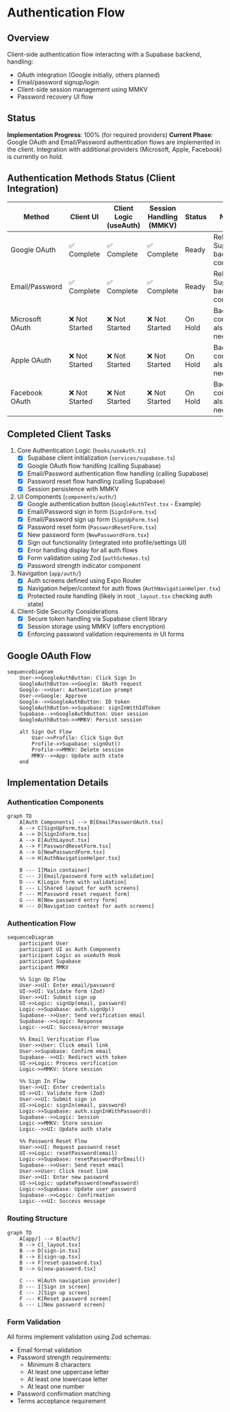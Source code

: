 # Authentication Flow

## Overview
Client-side authentication flow interacting with a Supabase backend, handling:
- OAuth integration (Google initially, others planned)
- Email/password signup/login
- Client-side session management using MMKV
- Password recovery UI flow

## Status
**Implementation Progress**: 100% (for required providers)
**Current Phase**: Google OAuth and Email/Password authentication flows are implemented in the client. Integration with additional providers (Microsoft, Apple, Facebook) is currently on hold.

## Authentication Methods Status (Client Integration)
| Method | Client UI | Client Logic (useAuth) | Session Handling (MMKV) | Status | Notes |
|--------|-----------|------------------------|-------------------------|--------|-------|
| Google OAuth | ✅ Complete | ✅ Complete | ✅ Complete | Ready | Relies on Supabase backend config |
| Email/Password | ✅ Complete | ✅ Complete | ✅ Complete | Ready | Relies on Supabase backend config |
| Microsoft OAuth | ❌ Not Started | ❌ Not Started | ❌ Not Started | On Hold | Backend config also needed |
| Apple OAuth | ❌ Not Started | ❌ Not Started | ❌ Not Started | On Hold | Backend config also needed |
| Facebook OAuth | ❌ Not Started | ❌ Not Started | ❌ Not Started | On Hold | Backend config also needed |

## Completed Client Tasks
1. Core Authentication Logic (`hooks/useAuth.ts`)
   - [x] Supabase client initialization (`services/supabase.ts`)
   - [x] Google OAuth flow handling (calling Supabase)
   - [x] Email/Password authentication flow handling (calling Supabase)
   - [x] Password reset flow handling (calling Supabase)
   - [x] Session persistence with MMKV

2. UI Components (`components/auth/`)
   - [x] Google authentication button (`GoogleAuthTest.tsx` - Example)
   - [x] Email/Password sign in form (`SignInForm.tsx`)
   - [x] Email/Password sign up form (`SignUpForm.tsx`)
   - [x] Password reset form (`PasswordResetForm.tsx`)
   - [x] New password form (`NewPasswordForm.tsx`)
   - [x] Sign out functionality (integrated into profile/settings UI)
   - [x] Error handling display for all auth flows
   - [x] Form validation using Zod (`authSchemas.ts`)
   - [x] Password strength indicator component

3. Navigation (`app/auth/`)
   - [x] Auth screens defined using Expo Router
   - [x] Navigation helper/context for auth flows (`AuthNavigationHelper.tsx`)
   - [x] Protected route handling (likely in root `_layout.tsx` checking auth state)

4. Client-Side Security Considerations
   - [x] Secure token handling via Supabase client library
   - [x] Session storage using MMKV (offers encryption)
   - [x] Enforcing password validation requirements in UI forms

## Google OAuth Flow
```mermaid
sequenceDiagram
    User->>GoogleAuthButton: Click Sign In
    GoogleAuthButton->>Google: OAuth request
    Google-->>User: Authentication prompt
    User->>Google: Approve
    Google-->>GoogleAuthButton: ID token
    GoogleAuthButton->>Supabase: signInWithIdToken
    Supabase-->>GoogleAuthButton: User session
    GoogleAuthButton->>MMKV: Persist session
    
    alt Sign Out Flow
        User->>Profile: Click Sign Out
        Profile->>Supabase: signOut()
        Profile->>MMKV: Delete session
        MMKV-->>App: Update auth state
    end
```

## Implementation Details

### Authentication Components
```mermaid
graph TD
    A[Auth Components] --> B[EmailPasswordAuth.tsx]
    A --> C[SignUpForm.tsx]
    A --> D[SignInForm.tsx]
    A --> E[AuthLayout.tsx]
    A --> F[PasswordResetForm.tsx]
    A --> G[NewPasswordForm.tsx]
    A --> H[AuthNavigationHelper.tsx]
    
    B --- I[Main container]
    C --- J[Email/password form with validation]
    D --- K[Login form with validation]
    E --- L[Shared layout for auth screens]
    F --- M[Password reset request form]
    G --- N[New password entry form]
    H --- O[Navigation context for auth screens]
```

### Authentication Flow
```mermaid
sequenceDiagram
    participant User
    participant UI as Auth Components
    participant Logic as useAuth Hook
    participant Supabase
    participant MMKV
    
    %% Sign Up Flow
    User->>UI: Enter email/password
    UI->>UI: Validate form (Zod)
    User->>UI: Submit sign up
    UI->>Logic: signUp(email, password)
    Logic->>Supabase: auth.signUp()
    Supabase-->>User: Send verification email
    Supabase-->>Logic: Response
    Logic-->>UI: Success/error message
    
    %% Email Verification Flow
    User->>User: Click email link
    User->>Supabase: Confirm email
    Supabase-->>UI: Redirect with token
    UI->>Logic: Process verification
    Logic->>MMKV: Store session
    
    %% Sign In Flow
    User->>UI: Enter credentials
    UI->>UI: Validate form (Zod)
    User->>UI: Submit sign in
    UI->>Logic: signIn(email, password)
    Logic->>Supabase: auth.signInWithPassword()
    Supabase-->>Logic: Session
    Logic->>MMKV: Store session
    Logic-->>UI: Update auth state
    
    %% Password Reset Flow
    User->>UI: Request password reset
    UI->>Logic: resetPassword(email)
    Logic->>Supabase: resetPasswordForEmail()
    Supabase-->>User: Send reset email
    User->>User: Click reset link
    User->>UI: Enter new password
    UI->>Logic: updatePassword(newPassword)
    Logic->>Supabase: Update user password
    Supabase-->>Logic: Confirmation
    Logic-->>UI: Success message
```

### Routing Structure
```mermaid
graph TD
    A[app/] --> B[auth/]
    B --> C[_layout.tsx]
    B --> D[sign-in.tsx]
    B --> E[sign-up.tsx]
    B --> F[reset-password.tsx]
    B --> G[new-password.tsx]
    
    C --- H[Auth navigation provider]
    D --- I[Sign in screen]
    E --- J[Sign up screen]
    F --- K[Reset password screen]
    G --- L[New password screen]
```

### Form Validation
All forms implement validation using Zod schemas:
- Email format validation
- Password strength requirements:
  - Minimum 8 characters
  - At least one uppercase letter
  - At least one lowercase letter
  - At least one number
- Password confirmation matching
- Terms acceptance requirement
